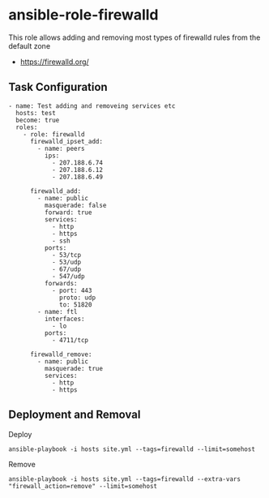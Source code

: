 # ansible-role-firewalld

This role allows adding and removing most types of firewalld rules from the default zone

 - https://firewalld.org/


## Task Configuration

```
- name: Test adding and removeing services etc
  hosts: test
  become: true
  roles:
    - role: firewalld
      firewalld_ipset_add:
        - name: peers
          ips:
            - 207.188.6.74
            - 207.188.6.12
            - 207.188.6.49

      firewalld_add:
        - name: public
          masquerade: false
          forward: true
          services:
            - http
            - https
            - ssh
          ports:
            - 53/tcp
            - 53/udp
            - 67/udp
            - 547/udp
          forwards:
            - port: 443
              proto: udp
              to: 51820
        - name: ftl
          interfaces:
            - lo
          ports:
            - 4711/tcp

      firewalld_remove:
        - name: public
          masquerade: true
          services:
            - http
            - https
```


## Deployment and Removal

Deploy

```
ansible-playbook -i hosts site.yml --tags=firewalld --limit=somehost
```

Remove

```
ansible-playbook -i hosts site.yml --tags=firewalld --extra-vars "firewall_action=remove" --limit=somehost
```
